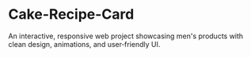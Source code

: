 # Cake-Recipe-Card
An interactive, responsive web project showcasing men's products with clean design, animations, and user‑friendly UI.

